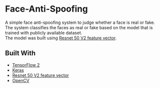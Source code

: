 # Face-Anti-Spoofing
A simple face anti-spoofing system to judge whether a face is real or fake.<br />
The system classifies the faces as real or fake based on the model that is trained with publicly available dataset.<br />
The model was built using [Resnet 50 V2 feature vector](https://tfhub.dev/google/imagenet/resnet_v2_50/feature_vector/5).<br />

## Built With
- [TensorFlow 2](https://www.tensorflow.org/)
- [Keras](https://www.tensorflow.org/api_docs/python/tf/keras)
- [Resnet 50 V2 feature vector](https://tfhub.dev/google/imagenet/resnet_v2_50/feature_vector/5)
- [OpenCV](https://opencv.org/)
